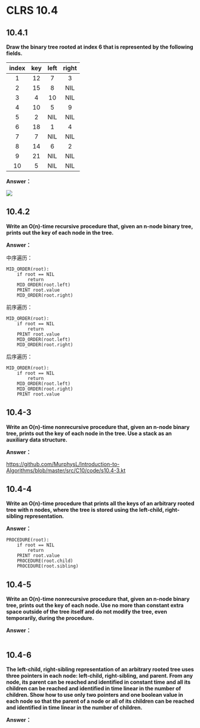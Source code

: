 # CLRS 10.4

## 10.4.1
**Draw the binary tree rooted at index 6 that is represented by the following fields.**

|index|key|left|right|
|:---:|:---:|:---:|:---:|
|1|12|7|3|
|2|15|8|NIL|
|3|4|10|NIL|
|4|10|5|9|
|5|2|NIL|NIL|
|6|18|1|4|
|7|7|NIL|NIL|
|8|14|6|2|
|9|21|NIL|NIL|
|10|5|NIL|NIL|

**Answer：**

![](https://github.com/MurphysL/Introduction-to-Algorithms/blob/master/src/C10/img/s10.4-1.kt)

## 10.4.2
**Write an O(n)-time recursive procedure that, given an n-node binary tree, prints out the key of each node in the tree.**

**Answer：**

中序遍历：
```
MID_ORDER(root):
	if root == NIL
		return
	MID_ORDER(root.left)
	PRINT root.value
	MID_ORDER(root.right)
```
前序遍历：
```
MID_ORDER(root):
	if root == NIL
		return
	PRINT root.value
	MID_ORDER(root.left)
	MID_ORDER(root.right)
```
后序遍历：
```
MID_ORDER(root):
	if root == NIL
		return
	MID_ORDER(root.left)
	MID_ORDER(root.right)
	PRINT root.value
```

## 10.4-3

**Write an O(n)-time nonrecursive procedure that, given an n-node binary tree, prints out the key of each node in the tree. Use a stack as an auxiliary data structure.**

**Answer：**

https://github.com/MurphysL/Introduction-to-Algorithms/blob/master/src/C10/code/s10.4-3.kt


## 10.4-4

**Write an O(n)-time procedure that prints all the keys of an arbitrary rooted tree with n nodes, where the tree is stored using the left-child, right-sibling representation.**

**Answer：**
```
PROCEDURE(root):
	if root == NIL
		return
	PRINT root.value
	PROCEDURE(root.child)
	PROCEDURE(root.sibling)
```

## 10.4-5
**Write an O(n)-time nonrecursive procedure that, given an n-node binary tree, prints out the key of each node. Use no more than constant extra space outside of the tree itself and do not modify the tree, even temporarily, during the procedure.**

**Answer：**
```

```

## 10.4-6
**The left-child, right-sibling representation of an arbitrary rooted tree uses three pointers in each node: left-child, right-sibling, and parent. From any node, its parent can be reached and identified in constant time and all its children can be reached and identified in time linear in the number of children. Show how to use only two pointers and one boolean value in each node so that the parent of a node or all of its children can be reached and identified in time linear in the number of children.**

**Answer：**
```

```




